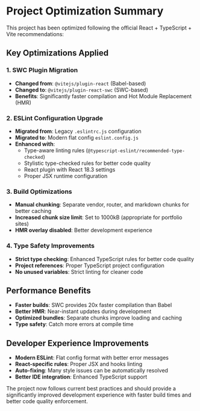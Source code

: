 # Project Optimization Summary

This project has been optimized following the official React + TypeScript + Vite recommendations:

## Key Optimizations Applied

### 1. SWC Plugin Migration
- **Changed from**: `@vitejs/plugin-react` (Babel-based)  
- **Changed to**: `@vitejs/plugin-react-swc` (SWC-based)
- **Benefits**: Significantly faster compilation and Hot Module Replacement (HMR)

### 2. ESLint Configuration Upgrade
- **Migrated from**: Legacy `.eslintrc.js` configuration
- **Migrated to**: Modern flat config `eslint.config.js`
- **Enhanced with**:
  - Type-aware linting rules (`@typescript-eslint/recommended-type-checked`)
  - Stylistic type-checked rules for better code quality
  - React plugin with React 18.3 settings
  - Proper JSX runtime configuration

### 3. Build Optimizations
- **Manual chunking**: Separate vendor, router, and markdown chunks for better caching
- **Increased chunk size limit**: Set to 1000kB (appropriate for portfolio sites)
- **HMR overlay disabled**: Better development experience

### 4. Type Safety Improvements
- **Strict type checking**: Enhanced TypeScript rules for better code quality
- **Project references**: Proper TypeScript project configuration
- **No unused variables**: Strict linting for cleaner code

## Performance Benefits
- **Faster builds**: SWC provides 20x faster compilation than Babel
- **Better HMR**: Near-instant updates during development
- **Optimized bundles**: Separate chunks improve loading and caching
- **Type safety**: Catch more errors at compile time

## Developer Experience Improvements
- **Modern ESLint**: Flat config format with better error messages
- **React-specific rules**: Proper JSX and hooks linting
- **Auto-fixing**: Many style issues can be automatically resolved
- **Better IDE integration**: Enhanced TypeScript support

The project now follows current best practices and should provide a significantly improved development experience with faster build times and better code quality enforcement.
